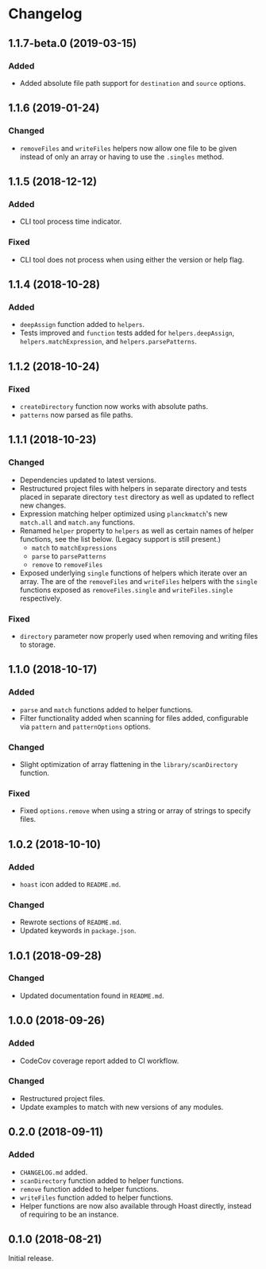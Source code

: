 # Changelog

## 1.1.7-beta.0 (2019-03-15)
### Added
+ Added absolute file path support for `destination` and `source` options.

## 1.1.6 (2019-01-24)
### Changed
+ `removeFiles` and `writeFiles` helpers now allow one file to be given instead of only an array or having to use the `.singles` method.

## 1.1.5 (2018-12-12)
### Added
- CLI tool process time indicator.
### Fixed
- CLI tool does not process when using either the version or help flag.

## 1.1.4 (2018-10-28)
### Added
- `deepAssign` function added to `helpers`.
- Tests improved and `function` tests added for `helpers.deepAssign`, `helpers.matchExpression`, and `helpers.parsePatterns`.

## 1.1.2 (2018-10-24)
### Fixed
- `createDirectory` function now works with absolute paths.
- `patterns` now parsed as file paths.

## 1.1.1 (2018-10-23)
### Changed
- Dependencies updated to latest versions.
- Restructured project files with helpers in separate directory and tests placed in separate directory `test` directory as well as updated to reflect new changes.
- Expression matching helper optimized using `planckmatch`'s new `match.all` and `match.any` functions.
- Renamed `helper` property to `helpers` as well as certain names of helper functions, see the list below. (Legacy support is still present.)
  - `match` to `matchExpressions`
  - `parse` to `parsePatterns`
  - `remove` to `removeFiles`
- Exposed underlying `single` functions of helpers which iterate over an array. The are of the `removeFiles` and `writeFiles` helpers with the `single` functions exposed as `removeFiles.single` and `writeFiles.single` respectively.
### Fixed
- `directory` parameter now properly used when removing and writing files to storage.

## 1.1.0 (2018-10-17)
### Added
- `parse` and `match` functions added to helper functions.
- Filter functionality added when scanning for files added, configurable via `pattern` and `patternOptions` options.
### Changed
- Slight optimization of array flattening in the `library/scanDirectory` function.
### Fixed
- Fixed `options.remove` when using a string or array of strings to specify files.

## 1.0.2 (2018-10-10)
### Added
- `hoast` icon added to `README.md`.
### Changed
- Rewrote sections of `README.md`.
- Updated keywords in `package.json`.

## 1.0.1 (2018-09-28)
### Changed
- Updated documentation found in `README.md`.

## 1.0.0 (2018-09-26)
### Added
- CodeCov coverage report added to CI workflow.
### Changed
- Restructured project files.
- Update examples to match with new versions of any modules.

## 0.2.0 (2018-09-11)
### Added
- `CHANGELOG.md` added.
- `scanDirectory` function added to helper functions.
- `remove` function added to helper functions.
- `writeFiles` function added to helper functions.
- Helper functions are now also available through Hoast directly, instead of requiring to be an instance.

## 0.1.0 (2018-08-21)
Initial release.